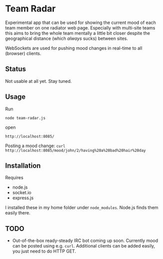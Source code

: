 Team Radar
=

Experimental app that can be used for showing the current
mood of each team member on one radiator web page. Especially with multi-site
teams this aims to bring the whole team mentally a little bit closer
despite the geographical distance (which _always_ sucks) between sites.

WebSockets are used for pushing mood changes in real-time to all (browser) clients.

Status
-

Not usable at all yet. Stay tuned.

Usage
-

Run

    node team-radar.js

open

    http://localhost:8085/

Posting a mood change: `curl http://localhost:8085/mood/john/2/having%20a%20bad%20hair%20day`

Installation
-

Requires

* node.js
* socket.io
* express.js

I installed these in my home folder under `node_modules`. Node.js finds
them easily there.

TODO
-

* Out-of-the-box ready-steady IRC bot coming up soon. Currently mood can
  be posted
using e.g. `curl`. Additional clients can be added easily, you just need
to do HTTP GET.

